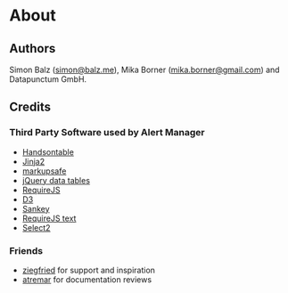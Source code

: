 # About

## Authors

Simon Balz (<simon@balz.me>), Mika Borner (<mika.borner@gmail.com>) and Datapunctum GmbH.

## Credits

### Third Party Software used by Alert Manager

* [Handsontable](https://handsontable.com/)
* [Jinja2](http://jinja.pocoo.org/docs/dev/)
* [markupsafe](https://pypi.python.org/pypi/MarkupSafe)
* [jQuery data tables](https://www.datatables.net/)
* [RequireJS](http://requirejs.org/)
* [D3](https://d3js.org/)
* [Sankey](https://github.com/kunalb/d3-plugins/tree/sankey/sankey)
* [RequireJS text](https://github.com/requirejs/text)
* [Select2](https://github.com/select2/select2)

### Friends

* [ziegfried](https://github.com/ziegfried/) for support and inspiration
* [atremar](https://github.com/atremar) for documentation reviews